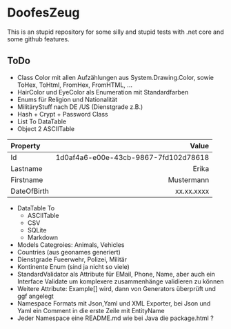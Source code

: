 # DoofesZeug

This is an stupid repository for some silly and stupid tests with .net core and some github features.

## ToDo

- Class Color mit allen Aufzählungen aus System.Drawing.Color, sowie ToHex, ToHtml, FromHex, FromHTML, ...
- HairColor und EyeColor als Enumeration mit Standardfarben
- Enums für Religion und Nationalität
- MilitäryStuff nach DE /US (Dienstgrade z.B.)
- Hash + Crypt + Password Class
- List<T> To DataTable
- Object 2 ASCIITable
  
| Property  | Value                              |
|:----------|-----------------------------------:|
|Id         |1d0af4a6-e00e-43cb-9867-7fd102d78618|
|Lastname   |Erika                               |
|Firstname  |Mustermann                          |
|DateOfBirth|xx.xx.xxxx                          |

- DataTable To
  -  ASCIITable
  -  CSV
  -  SQLite
  -  Markdown
- Models Categroies: Animals, Vehicles
- Countries (aus geonames generiert)
- Dienstgrade Fueerwehr, Polizei, Militär
- Kontinente Enum (sind ja nicht so viele)
- StandardValidator als Attribute für EMail, Phone, Name, aber auch ein Interface Validate um komplexere zusammenhänge validieren zu können
- Weitere Attribute: Example[] wird, dann von Generators überprüft und ggf angelegt
- Namespace Formats mit Json,Yaml und XML Exporter, bei Json und Yaml ein Comment in die erste Zeile mit EntityName
- Jeder Namespace eine README.md wie bei Java die package.html ?
